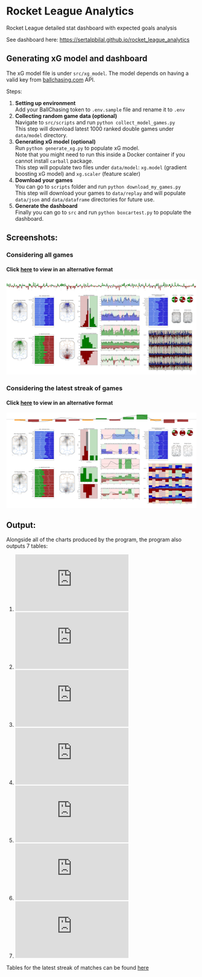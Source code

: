 # Rocket League Analytics
Rocket League detailed stat dashboard with expected goals analysis

See dashboard here: https://sertalpbilal.github.io/rocket_league_analytics

## Generating xG model and dashboard

The xG model file is under `src/xg_model`.
The model depends on having a valid key from [ballchasing.com]() API.

Steps:
1. **Setting up environment**  
   Add your BallChasing token to `.env.sample` file and rename it to `.env`
2. **Collecting random game data (optional)**  
   Navigate to `src/scripts` and run `python collect_model_games.py`  
   This step will download latest 1000 ranked double games under `data/model` directory.
3. **Generating xG model (optional)**  
   Run `python generate_xg.py` to populate xG model.  
   Note that you might need to run this inside a Docker container if you cannot install `carball` package.  
   This step will populate two files under `data/model`: `xg.model` (gradient boosting xG model) and `xg.scaler` (feature scaler)
4. **Download your games**  
   You can go to `scripts` folder and run `python download_my_games.py`  
   This step will download your games to `data/replay` and will populate `data/json` and `data/dataframe` directories for future use.
5. **Generate the dashboard**  
   Finally you can go to `src` and run `python boxcartest.py` to populate the dashboard.

## Screenshots:
### Considering all games 
#### Click [here](https://sertalpbilal.github.io/rocket_league_analytics/dashboard.html) to view in an alternative format
![full_canvas.png](https://raw.githubusercontent.com/sertalpbilal/rocket_league_analytics/main/data/charts/full_canvas.png)

### Considering the latest streak of games 
#### Click [here](https://sertalpbilal.github.io/rocket_league_analytics/dashboard-latest-streak.html) to view in an alternative format
![full_canvas.png](https://raw.githubusercontent.com/sertalpbilal/rocket_league_analytics/main/data/charts/latest_streak/full_canvas.png)


## Output:
Alongside all of the charts produced by the program, the program also outputs 7 tables:
1. ![Player Comparison](https://github.com/sertalpbilal/rocket_league_analytics/blob/main/data/tables/player_comparison.tsv)
2. ![Player Records](https://github.com/sertalpbilal/rocket_league_analytics/blob/main/data/tables/player_records.tsv)
3. ![Results](https://github.com/sertalpbilal/rocket_league_analytics/blob/main/data/tables/results.tsv)
4. ![Scorelines](https://github.com/sertalpbilal/rocket_league_analytics/blob/main/data/tables/scorelines.tsv)
5. ![Streaks](https://github.com/sertalpbilal/rocket_league_analytics/blob/main/data/tables/streaks.tsv)
6. ![Team Comparison](https://github.com/sertalpbilal/rocket_league_analytics/blob/main/data/tables/team_comparison.tsv)
7. ![Team Records](https://github.com/sertalpbilal/rocket_league_analytics/blob/main/data/tables/team_records.tsv)

Tables for the latest streak of matches can be found [here](https://github.com/sertalpbilal/rocket_league_analytics/tree/main/data/tables/latest_streak)
